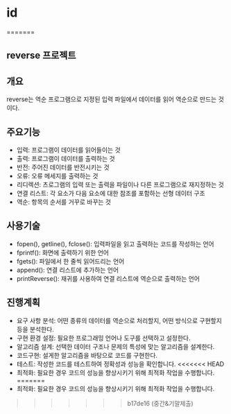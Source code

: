 
# id
=======

## reverse 프로젝트

## 개요
reverse는 역순 프로그램으로 지정된 입력 파일에서 데이터를 읽어 역순으로 만드는 것이다. 

## 주요기능
- 입력: 프로그램이 데이터를 읽어들이는 것
- 출력: 프로그램이 데이터를 출력하는 것
- 반전: 주어진 데이터를 반전시키는 것
- 오류: 오류 메세지를 출력하는 것
- 리디렉션: 츠로그램의 입력 또는 출력을 파일이나 다른 프로그램으로 재지정하는 것 
- 연결 리스트: 각 요소가 다음 요소에 대한 참조를 포함하는 선형 데이터 구조
- 역순: 항목의 순서를 거꾸로 바꾸는 것 

## 사용기술
- fopen(), getline(), fclose(): 입력파일을 읽고 출력하는 코드를 작성하는 언어
- fprintf(): 화면에 출력하기 위한 언어
- fgets(): 파일에서 한 줄씩 읽어드리는 언어
- append(): 연결 리스트에 추가하는 언어
- printReverse(): 재귀를 사용하여 연결 리스트에 역순으로 출력하는 언어

## 진행계획
- 요구 사항 분석: 어떤 종류의 데이터를 역순으로 처리할지, 어떤 방식으로 구현할지 등을 분석한다.
- 구현 환경 설정: 필요한 프로그래밍 언어나 도구를 선택하고 설정한다. 
- 알고리즘 설계: 선택한 데이터 구조나 문제의 특성에 맞는 알고리즘을 설계한다.
- 코드구현: 설게한 알고리즘을 바탕으로 코드를 구현한다. 
- 테스트: 작성한 코드를 테스트하여 정확성과 성능을 확인합니다. 
<<<<<<< HEAD
- 최적화: 필요한 경우 코드의 성능을 향상시키기 위해 최적화 작업을 수행합니다. 
=======
- 최적화: 필요한 경우 코드의 성능을 향상시키기 위해 최적화 작업을 수행합니다. 
>>>>>>> b17de16 (중간&기말제출)
